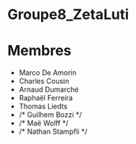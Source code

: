 # Groupe8_ZetaLuti


# Membres 

- Marco De Amorin
- Charles Cousin
- Arnaud Dumarché
- Raphaël Ferreira
- Thomas Liedts
- /* Guilhem Bozzi */
- /* Maë Wolff */
- /* Nathan Stampfli */
